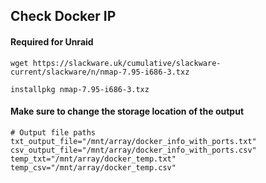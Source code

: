 ## Check Docker IP
#### Required for Unraid
```
wget https://slackware.uk/cumulative/slackware-current/slackware/n/nmap-7.95-i686-3.txz
```
```
installpkg nmap-7.95-i686-3.txz
```
#### Make sure to change the storage location of the output
```
# Output file paths
txt_output_file="/mnt/array/docker_info_with_ports.txt"
csv_output_file="/mnt/array/docker_info_with_ports.csv"
temp_txt="/mnt/array/docker_temp.txt"
temp_csv="/mnt/array/docker_temp.csv"
```

